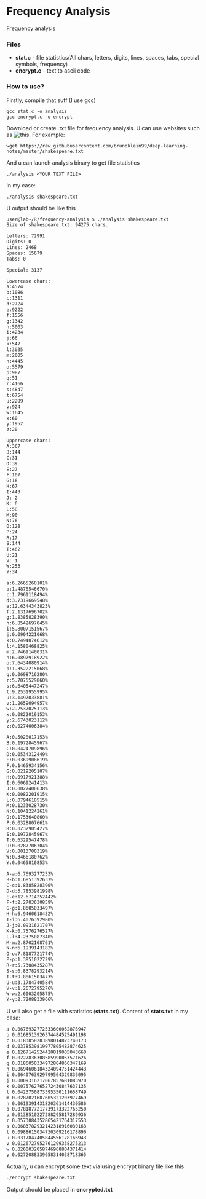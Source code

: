 # Frequency Analysis
Frequency analysis
### Files
* **stat.c** - file statistics(All chars, letters, digits, lines, spaces, tabs, special symbols, frequency)
* **encrypt.c** - text to ascii code
### How to use?
Firstly, compile that suff (I use gcc)
```shell
gcc stat.c -o analysis
gcc encrypt.c -o encrypt
```
Download or create .txt file for frequency analysis. U can use websites such as ![this](http://www.lib.ru/). For example:
```shell
wget https://raw.githubusercontent.com/brunoklein99/deep-learning-notes/master/shakespeare.txt
```
And u can launch analysis binary to get file statistics
```shell
./analysis <YOUR TEXT FILE>
```
In my case:
```shell
./analysis shakespeare.txt
```
U output should be like this
```bash
user@lab~/R/frequency-analysis $ ./analysis shakespeare.txt 
Size of shakespeare.txt: 94275 chars.

Letters: 72991
Digits: 0
Lines: 2468
Spaces: 15679
Tabs: 0

Special: 3137

Lowercase chars: 
a:4574
b:1086
c:1311
d:2724
e:9222
f:1556
g:1342
h:5003
i:4234
j:66
k:547
l:3035
m:2005
n:4445
o:5579
p:987
q:51
r:4166
s:4847
t:6754
u:2299
v:924
w:1645
x:60
y:1952
z:20

Uppercase chars: 
A:367
B:144
C:31
D:39
E:27
F:107
G:16
H:67
I:443
J: 2
K: 6
L:58
M:90
N:76
O:128
P:24
R:17
S:144
T:462
U:21
V: 1
W:253
Y:34

a:6.2665260101%
b:1.4878546670%
c:1.7961118494%
d:3.7319669548%
e:12.6344343823%
f:2.1317696702%
g:1.8385828390%
h:6.8542697045%
i:5.8007151567%
j:0.0904221068%
k:0.7494074612%
l:4.1580468825%
m:2.7469140031%
n:6.0897918922%
o:7.6434080914%
p:1.3522215068%
q:0.0698716280%
r:5.7075529860%
s:6.6405447247%
t:9.2531955995%
u:3.1497033881%
v:1.2659094957%
w:2.2537025113%
x:0.0822019153%
y:2.6743023112%
z:0.0274006384%

A:0.5028017153%
B:0.1972845967%
C:0.0424709896%
D:0.0534312449%
E:0.0369908619%
F:0.1465934156%
G:0.0219205107%
H:0.0917921388%
I:0.6069241413%
J:0.0027400638%
K:0.0082201915%
L:0.0794618515%
M:0.1233028730%
N:0.1041224261%
O:0.1753640860%
P:0.0328807661%
R:0.0232905427%
S:0.1972845967%
T:0.6329547478%
U:0.0287706704%
V:0.0013700319%
W:0.3466180762%
Y:0.0465810853%

A-a:6.7693277253%
B-b:1.6851392637%
C-c:1.8385828390%
D-d:3.7853981998%
E-e:12.6714252442%
F-f:2.2783630859%
G-g:1.8605033497%
H-h:6.9460618432%
I-i:6.4076392980%
J-j:0.0931621707%
K-k:0.7576276527%
L-l:4.2375087340%
M-m:2.8702168761%
N-n:6.1939143182%
O-o:7.8187721774%
P-p:1.3851022729%
R-r:5.7308435287%
S-s:6.8378293214%
T-t:9.8861503473%
U-u:3.1784740584%
V-v:1.2672795276%
W-w:2.6003205875%
Y-y:2.7208833966%
```
U will also get a file with statistics (**stats.txt**). Content of **stats.txt** in my case:
```bash
a 0.0676932772533600032876947
b 0.0168513926374484525491198
c 0.0183858283898014823740173
d 0.0378539819977805482874625
e 0.1267142524420819005043660
f 0.0227836308585990053571626
g 0.0186050334972804866347169
h 0.0694606184324094751424443
i 0.0640763929799564329836095
j 0.0009316217067857681083970
k 0.0075762765272430847637135
l 0.0423750873395350111658749
m 0.0287021687605321203977469
n 0.0619391431820361414430586
o 0.0781877217739173322765250
p 0.0138510227288295817289936
r 0.0573084352865421764317553
s 0.0683782932142318916030163
t 0.0988615034730309216178890
u 0.0317847405844556178166943
v 0.0126727952761299338275213
w 0.0260032058746968804371414
y 0.0272088339658314038718365
```
Actually, u can encrypt some text via using encrypt binary file like this
```bash
./encrypt shakespeare.txt
```
Output should be placed in **encrypted.txt**
